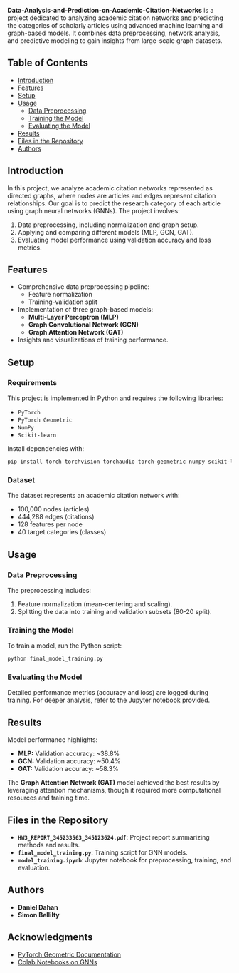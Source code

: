 **Data-Analysis-and-Prediction-on-Academic-Citation-Networks** is a project dedicated to analyzing academic citation networks and predicting the categories of scholarly articles using advanced machine learning and graph-based models. It combines data preprocessing, network analysis, and predictive modeling to gain insights from large-scale graph datasets.

## Table of Contents
- [Introduction](#introduction)
- [Features](#features)
- [Setup](#setup)
- [Usage](#usage)
  - [Data Preprocessing](#data-preprocessing)
  - [Training the Model](#training-the-model)
  - [Evaluating the Model](#evaluating-the-model)
- [Results](#results)
- [Files in the Repository](#files-in-the-repository)
- [Authors](#authors)

## Introduction
In this project, we analyze academic citation networks represented as directed graphs, where nodes are articles and edges represent citation relationships. Our goal is to predict the research category of each article using graph neural networks (GNNs). The project involves:
1. Data preprocessing, including normalization and graph setup.
2. Applying and comparing different models (MLP, GCN, GAT).
3. Evaluating model performance using validation accuracy and loss metrics.

## Features
- Comprehensive data preprocessing pipeline:
  - Feature normalization
  - Training-validation split
- Implementation of three graph-based models:
  - **Multi-Layer Perceptron (MLP)**
  - **Graph Convolutional Network (GCN)**
  - **Graph Attention Network (GAT)**
- Insights and visualizations of training performance.

## Setup
### Requirements
This project is implemented in Python and requires the following libraries:
- `PyTorch`
- `PyTorch Geometric`
- `NumPy`
- `Scikit-learn`

Install dependencies with:
```bash
pip install torch torchvision torchaudio torch-geometric numpy scikit-learn
```

### Dataset
The dataset represents an academic citation network with:
- 100,000 nodes (articles)
- 444,288 edges (citations)
- 128 features per node
- 40 target categories (classes)

## Usage

### Data Preprocessing
The preprocessing includes:
1. Feature normalization (mean-centering and scaling).
2. Splitting the data into training and validation subsets (80-20 split).

### Training the Model
To train a model, run the Python script:
```bash
python final_model_training.py
```

### Evaluating the Model
Detailed performance metrics (accuracy and loss) are logged during training. For deeper analysis, refer to the Jupyter notebook provided.

## Results
Model performance highlights:
- **MLP:** Validation accuracy: ~38.8%
- **GCN:** Validation accuracy: ~50.4%
- **GAT:** Validation accuracy: ~58.3%

The **Graph Attention Network (GAT)** model achieved the best results by leveraging attention mechanisms, though it required more computational resources and training time.

## Files in the Repository
- **`HW3_REPORT_345233563_345123624.pdf`**: Project report summarizing methods and results.
- **`final_model_training.py`**: Training script for GNN models.
- **`model_training.ipynb`**: Jupyter notebook for preprocessing, training, and evaluation.

## Authors
- **Daniel Dahan** 
- **Simon Bellilty** 

## Acknowledgments
- [PyTorch Geometric Documentation](https://pytorch-geometric.readthedocs.io/)
- [Colab Notebooks on GNNs](https://colab.research.google.com/)

